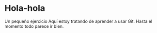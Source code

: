 # Hola-hola
Un pequeño ejercicio
Aquí estoy tratando de aprender a usar
Git. Hasta el momento todo parece ir bien.
